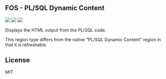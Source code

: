 ## FOS - PL/SQL Dynamic Content

![](https://img.shields.io/badge/Plug--in_Type-Region-orange.svg) ![](https://img.shields.io/badge/APEX-19.2-success.svg) ![](https://img.shields.io/badge/APEX-20.1-success.svg)

<p>Displays the HTML output from the PL/SQL code.</p>
<p>This region type differs from the native "PL/SQL Dynamic Content" region in that it is refreshable.</p>

## License

MIT

